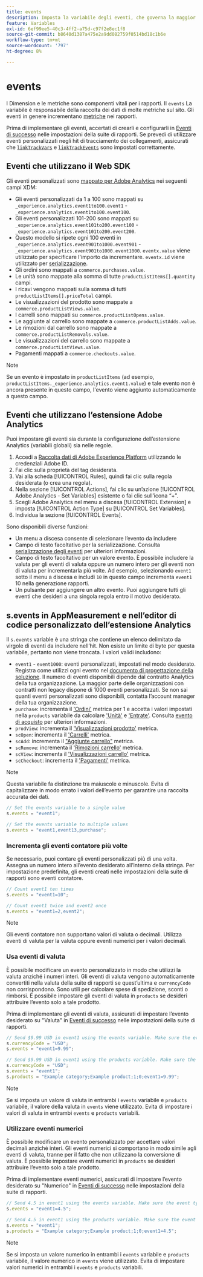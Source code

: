 ```yaml
---
title: events
description: Imposta la variabile degli eventi, che governa la maggior parte delle metriche sul sito.
feature: Variables
exl-id: 6ef99ee5-40c3-4ff2-a75d-c97f2e8ec1f8
source-git-commit: b8640d1387a475e2a9dd082759f0514bd18c1b6e
workflow-type: tm+mt
source-wordcount: '797'
ht-degree: 8%

---
```


# events

I Dimension e le metriche sono componenti vitali per i rapporti. Il `events` La variabile è responsabile della raccolta dei dati di molte metriche sul sito. Gli eventi in genere incrementano [metriche](/help/components/metrics/overview.md) nei rapporti.

Prima di implementare gli eventi, accertati di crearli e configurarli in [Eventi di successo](/help/admin/admin/c-manage-report-suites/c-edit-report-suites/conversion-var-admin/c-success-events/success-event.md) nelle impostazioni della suite di rapporti. Se prevedi di utilizzare eventi personalizzati negli hit di tracciamento dei collegamenti, assicurati che [`linkTrackVars`](../../config-vars/linktrackvars.md) e [`linkTrackEvents`](../../config-vars/linktrackevents.md) sono impostati correttamente.

## Eventi che utilizzano il Web SDK

Gli eventi personalizzati sono [mappato per Adobe Analytics](https://experienceleague.adobe.com/docs/analytics/implementation/aep-edge/variable-mapping.html?lang=it) nei seguenti campi XDM:

* Gli eventi personalizzati da 1 a 100 sono mappati su `_experience.analytics.event1to100.event1` - `_experience.analytics.event1to100.event100`.
* Gli eventi personalizzati 101-200 sono mappati su `_experience.analytics.event101to200.event100` - `_experience.analytics.event101to200.event200`.
* Questo modello si ripete ogni 100 eventi in `_experience.analytics.event901to1000.event901` - `_experience.analytics.event901to1000.event1000`. `eventx.value` viene utilizzato per specificare l&#39;importo da incrementare. `eventx.id` viene utilizzato per [serializzazione](event-serialization.md).
* Gli ordini sono mappati a `commerce.purchases.value`.
* Le unità sono mappate alla somma di tutte `productListItems[].quantity` campi.
* I ricavi vengono mappati sulla somma di tutti `productListItems[].priceTotal` campi.
* Le visualizzazioni del prodotto sono mappate a `commerce.productListViews.value`.
* I carrelli sono mappati su `commerce.productListOpens.value`.
* Le aggiunte al carrello sono mappate a `commerce.productListAdds.value`.
* Le rimozioni dal carrello sono mappate a `commerce.productListRemovals.value`.
* Le visualizzazioni del carrello sono mappate a `commerce.productListViews.value`.
* Pagamenti mappati a `commerce.checkouts.value`.

>[!NOTE]
>
>Se un evento è impostato in `productListItems` (ad esempio, `productListItems._experience.analytics.event1.value`) e tale evento non è ancora presente in questo campo, l&#39;evento viene aggiunto automaticamente a questo campo.

## Eventi che utilizzano l’estensione Adobe Analytics

Puoi impostare gli eventi sia durante la configurazione dell’estensione Analytics (variabili globali) sia nelle regole.

1. Accedi a [Raccolta dati di Adobe Experience Platform](https://experience.adobe.com/data-collection) utilizzando le credenziali Adobe ID.
2. Fai clic sulla proprietà del tag desiderata.
3. Vai alla scheda [!UICONTROL Rules], quindi fai clic sulla regola desiderata (o crea una regola).
4. Nella sezione [!UICONTROL Actions], fai clic su un’azione [!UICONTROL Adobe Analytics - Set Variables] esistente o fai clic sull’icona “+”.
5. Scegli Adobe Analytics nel menu a discesa [!UICONTROL Extension] e imposta [!UICONTROL Action Type] su [!UICONTROL Set Variables].
6. Individua la sezione [!UICONTROL Events].

Sono disponibili diverse funzioni:

* Un menu a discesa consente di selezionare l’evento da includere
* Campo di testo facoltativo per la serializzazione. Consulta [serializzazione degli eventi](event-serialization.md) per ulteriori informazioni.
* Campo di testo facoltativo per un valore evento. È possibile includere la valuta per gli eventi di valuta oppure un numero intero per gli eventi non di valuta per incrementarla più volte. Ad esempio, selezionando `event1` sotto il menu a discesa e includi `10` in questo campo incrementa `event1` 10 nella generazione rapporti.
* Un pulsante per aggiungere un altro evento. Puoi aggiungere tutti gli eventi che desideri a una singola regola entro il motivo desiderato.

## s.events in AppMeasurement e nell’editor di codice personalizzato dell’estensione Analytics

Il `s.events` variable è una stringa che contiene un elenco delimitato da virgole di eventi da includere nell’hit. Non esiste un limite di byte per questa variabile, pertanto non viene troncata. I valori validi includono:

* `event1` - `event1000`: eventi personalizzati, impostati nel modo desiderato. Registra come utilizzi ogni evento nel [documento di progettazione della soluzione](../../../prepare/solution-design.md). Il numero di eventi disponibili dipende dal contratto Analytics della tua organizzazione. La maggior parte delle organizzazioni con contratti non legacy dispone di 1000 eventi personalizzati. Se non sai quanti eventi personalizzati sono disponibili, contatta l’account manager della tua organizzazione.
* `purchase`: incrementa il [&#39;Ordini&#39;](/help/components/metrics/orders.md) metrica per 1 e accetta i valori impostati nella `products` variabile da calcolare [&#39;Unità&#39;](/help/components/metrics/units.md) e [&#39;Entrate&#39;](/help/components/metrics/revenue.md). Consulta [evento di acquisto](event-purchase.md) per ulteriori informazioni.
* `prodView`: incrementa il [&#39;Visualizzazioni prodotto&#39;](/help/components/metrics/product-views.md) metrica.
* `scOpen`: incrementa il [&#39;Carrelli&#39;](/help/components/metrics/carts.md) metrica.
* `scAdd`: incrementa il [&quot;Aggiunte carrello&quot;](/help/components/metrics/cart-additions.md) metrica.
* `scRemove`: incrementa il [&#39;Rimozioni carrello&#39;](/help/components/metrics/cart-removals.md) metrica.
* `scView`: incrementa il [&#39;Visualizzazioni carrello&#39;](/help/components/metrics/cart-views.md) metrica.
* `scCheckout`: incrementa il [&#39;Pagamenti&#39;](/help/components/metrics/checkouts.md) metrica.

>[!NOTE]
>
>Questa variabile fa distinzione tra maiuscole e minuscole. Evita di capitalizzare in modo errato i valori dell’evento per garantire una raccolta accurata dei dati.

```js
// Set the events variable to a single value
s.events = "event1";

// Set the events variable to multiple values
s.events = "event1,event13,purchase";
```

### Incrementa gli eventi contatore più volte

Se necessario, puoi contare gli eventi personalizzati più di una volta. Assegna un numero intero all’evento desiderato all’interno della stringa. Per impostazione predefinita, gli eventi creati nelle impostazioni della suite di rapporti sono eventi contatore.

```js
// Count event1 ten times
s.events = "event1=10";

// Count event1 twice and event2 once
s.events = "event1=2,event2";
```

>[!NOTE]
>
>Gli eventi contatore non supportano valori di valuta o decimali. Utilizza eventi di valuta per la valuta oppure eventi numerici per i valori decimali.

### Usa eventi di valuta

È possibile modificare un evento personalizzato in modo che utilizzi la valuta anziché i numeri interi. Gli eventi di valuta vengono automaticamente convertiti nella valuta della suite di rapporti se quest’ultima e `currencyCode` non corrispondono. Sono utili per calcolare spese di spedizione, sconti o rimborsi. È possibile impostare gli eventi di valuta in `products` se desideri attribuire l’evento solo a tale prodotto.

Prima di implementare gli eventi di valuta, assicurati di impostare l’evento desiderato su &quot;Valuta&quot; in [Eventi di successo](/help/admin/admin/c-manage-report-suites/c-edit-report-suites/conversion-var-admin/c-success-events/success-event.md) nelle impostazioni della suite di rapporti.

```js
// Send $9.99 USD in event1 using the events variable. Make sure the event type for event1 is Currency in Report suite settings
s.currencyCode = "USD";
s.events = "event1=9.99";

// Send $9.99 USD in event1 using the products variable. Make sure the event type for event1 is Currency in Report suite settings
s.currencyCode = "USD";
s.events = "event1";
s.products = "Example category;Example product;1;0;event1=9.99";
```

>[!NOTE]
>
>Se si imposta un valore di valuta in entrambi i `events` variabile e `products` variabile, il valore della valuta in `events` viene utilizzato. Evita di impostare i valori di valuta in entrambi `events` e `products` variabili.

### Utilizzare eventi numerici

È possibile modificare un evento personalizzato per accettare valori decimali anziché interi. Gli eventi numerici si comportano in modo simile agli eventi di valuta, tranne per il fatto che non utilizzano la conversione di valuta. È possibile impostare eventi numerici in `products` se desideri attribuire l’evento solo a tale prodotto.

Prima di implementare eventi numerici, assicurati di impostare l’evento desiderato su &quot;Numerico&quot; in [Eventi di successo](/help/admin/admin/c-manage-report-suites/c-edit-report-suites/conversion-var-admin/c-success-events/success-event.md) nelle impostazioni della suite di rapporti.

```js
// Send 4.5 in event1 using the events variable. Make sure the event type for event1 is Numeric in Report suite settings
s.events = "event1=4.5";

// Send 4.5 in event1 using the products variable. Make sure the event type for event1 is Numeric in Report suite settings
s.events = "event1";
s.products = "Example category;Example product;1;0;event1=4.5";
```

>[!NOTE]
>
>Se si imposta un valore numerico in entrambi i `events` variabile e `products` variabile, il valore numerico in `events` viene utilizzato. Evita di impostare valori numerici in entrambi i `events` e `products` variabili.

